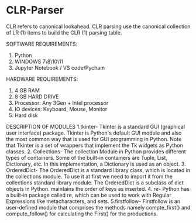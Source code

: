 # CLR-Parser
CLR refers to canonical lookahead. CLR parsing use the canonical collection of LR (1) items to build the CLR (1) parsing table. 

SOFTWARE REQUIREMENTS: 
1. Python 
2. WINDOWS 7\8\10\11 
3. Jupyter Notebook / VS code/Pycham 

HARDWARE REQUIREMENTS: 
1. 4 GB RAM 
2. 8 GB HARD DRIVE 
3. Processor: Any 3Gen + Intel processor 
4. IO devices: Keyboard, Mouse, Monitor 
5. Hard disk 

DESCRIPTION OF MODULES 
1.tkinter- Tkinter is a standard GUI (graphical user interface) package. Tkinter is Python's default GUI module and also the most common way that is used for GUI programming in Python. Note that Tkinter is a set of wrappers that implement the Tk widgets as Python classes. 
2. Collections- The collection Module in Python provides different types of containers. Some of the built-in containers are Tuple, List, Dictionary, etc. In this implementation, a Dictionary is used as an object. 
3. OrderedDict- The OrderedDict is a standard library class, which is located in the collections module. To use it at first we need to import it from the collections standard library module. The OrderedDict is a subclass of dict objects in Python. maintains the order of keys as inserted. 
4. re- Python has a built-in package called re, which can be used to work with Regular Expressions like metacharacters, and sets. 
5.firstfollow- Firstfollow is an user-defined module that comprises the methods namely compte_first() and compute_follow() for calculating the First() for the productions. 


